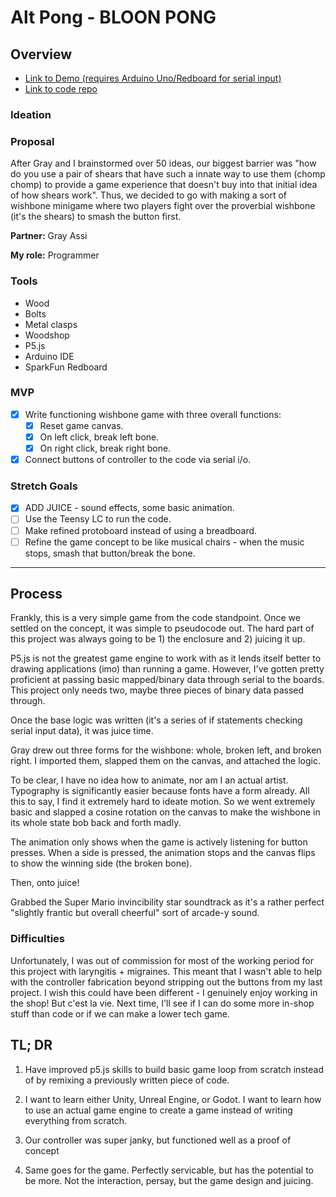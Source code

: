 # Alt Pong - BLOON PONG

## Overview

- [Link to Demo (requires Arduino Uno/Redboard for serial input)](https://wishbone.vercel.app/)
- [Link to code repo](https://github.com/cnakpil/wishbone)

### Ideation

### Proposal

After Gray and I brainstormed over 50 ideas, our biggest barrier was "how do you use a pair of shears that have such a innate way to use them (chomp chomp) to provide a game experience that doesn't buy into that initial idea of how shears work". Thus, we decided to go with making a sort of wishbone minigame where two players fight over the proverbial wishbone (it's the shears) to smash the button first.

**Partner:** Gray Assi

**My role:** Programmer

### Tools

- Wood
- Bolts
- Metal clasps
- Woodshop
- P5.js
- Arduino IDE
- SparkFun Redboard

### MVP

- [x] Write functioning wishbone game with three overall functions: 
  - [x] Reset game canvas.
  - [x] On left click, break left bone.
  - [x] On right click, break right bone.
- [x] Connect buttons of controller to the code via serial i/o.

### Stretch Goals

- [x] ADD JUICE - sound effects, some basic animation.
- [ ] Use the Teensy LC to run the code.
- [ ] Make refined protoboard instead of using a breadboard.
- [ ] Refine the game concept to be like musical chairs - when the music stops, smash that button/break the bone.

---

## Process

Frankly, this is a very simple game from the code standpoint. Once we settled on the concept, it was simple to pseudocode out. The hard part of this project was always going to be 1) the enclosure and 2) juicing it up.

P5.js is not the greatest game engine to work with as it lends itself better to drawing applications (imo) than running a game. However, I've gotten pretty proficient at passing basic mapped/binary data through serial to the boards. This project only needs two, maybe three pieces of binary data passed through. 

Once the base logic was written (it's a series of if statements checking serial input data), it was juice time.

Gray drew out three forms for the wishbone: whole, broken left, and broken right. I imported them, slapped them on the canvas, and attached the logic.

To be clear, I have no idea how to animate, nor am I an actual artist. Typography is significantly easier because fonts have a form already. All this to say, I find it extremely hard to ideate motion. So we went extremely basic and slapped a cosine rotation on the canvas to make the wishbone in its whole state bob back and forth madly.

The animation only shows when the game is actively listening for button presses. When a side is pressed, the animation stops and the canvas flips to show the winning side (the broken bone).

Then, onto juice!

Grabbed the Super Mario invincibility star soundtrack as it's a rather perfect "slightly frantic but overall cheerful" sort of arcade-y sound.

### Difficulties

Unfortunately, I was out of commission for most of the working period for this project with laryngitis + migraines. This meant that I wasn't able to help with the controller fabrication beyond stripping out the buttons from my last project. I wish this could have been different - I genuinely enjoy working in the shop! But c'est la vie. Next time, I'll see if I can do some more in-shop stuff than code or if we can make a lower tech game.

## TL; DR

1. Have improved p5.js skills to build basic game loop from scratch instead of by remixing a previously written piece of code.

2. I want to learn either Unity, Unreal Engine, or Godot. I want to learn how to use an actual game engine to create a game instead of writing everything from scratch.

3. Our controller was super janky, but functioned well as a proof of concept
   
4. Same goes for the game. Perfectly servicable, but has the potential to be more. Not the interaction, persay, but the game design and juicing.
